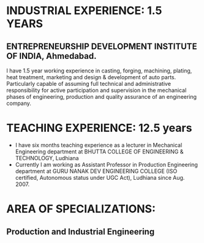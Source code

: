 # INDUSTRIAL EXPERIENCE: 1.5 YEARS
## ENTREPRENEURSHIP DEVELOPMENT INSTITUTE OF INDIA, Ahmedabad.
I have 1.5 year working experience in casting, forging, machining, plating, heat treatment, marketing and   design & development of auto parts.
Particularly capable of assuming full technical and administrative responsibility for active participation and supervision in the mechanical phases of engineering, production and quality assurance of an engineering company.

# TEACHING EXPERIENCE: 12.5 years
- I have six months teaching experience as a lecturer in Mechanical Engineering department at BHUTTA COLLEGE OF ENGINEERING & TECHNOLOGY, Ludhiana
- Currently I am working as Assistant Professor in Production Engineering department at GURU NANAK DEV ENGINEERING COLLEGE (ISO certified, Autonomous status under UGC Act), Ludhiana since Aug. 2007.

# AREA OF SPECIALIZATIONS:
## Production and Industrial Engineering
